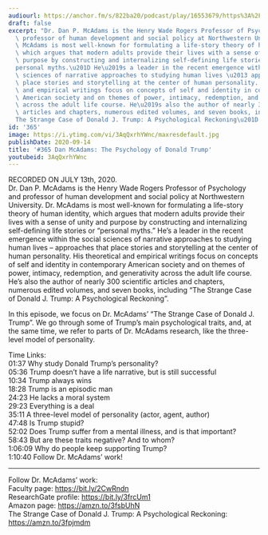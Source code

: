 ```yaml
---
audiourl: https://anchor.fm/s/822ba20/podcast/play/16553679/https%3A%2F%2Fd3ctxlq1ktw2nl.cloudfront.net%2Fstaging%2F2020-6-14%2F904a04fa-b4f9-93b6-d322-afc9967685bb.m4a
draft: false
excerpt: "Dr. Dan P. McAdams is the Henry Wade Rogers Professor of Psychology and\
  \ professor of human development and social policy at Northwestern University. Dr.\
  \ McAdams is most well-known for formulating a life-story theory of human identity,\
  \ which argues that modern adults provide their lives with a sense of unity and\
  \ purpose by constructing and internalizing self-defining life stories or \u201C\
  personal myths.\u201D He\u2019s a leader in the recent emergence within the social\
  \ sciences of narrative approaches to studying human lives \u2013 approaches that\
  \ place stories and storytelling at the center of human personality. His theoretical\
  \ and empirical writings focus on concepts of self and identity in contemporary\
  \ American society and on themes of power, intimacy, redemption, and generativity\
  \ across the adult life course. He\u2019s also the author of nearly 300 scientific\
  \ articles and chapters, numerous edited volumes, and seven books, including \u201C\
  The Strange Case of Donald J. Trump: A Psychological Reckoning\u201D. "
id: '365'
image: https://i.ytimg.com/vi/3AqQxrhYWnc/maxresdefault.jpg
publishDate: 2020-09-14
title: '#365 Dan McAdams: The Psychology of Donald Trump'
youtubeid: 3AqQxrhYWnc
---
```

<div class="timelinks">

RECORDED ON JULY 13th, 2020.  
Dr. Dan P. McAdams is the Henry Wade Rogers Professor of Psychology and professor of human development and social policy at Northwestern University. Dr. McAdams is most well-known for formulating a life-story theory of human identity, which argues that modern adults provide their lives with a sense of unity and purpose by constructing and internalizing self-defining life stories or “personal myths.” He’s a leader in the recent emergence within the social sciences of narrative approaches to studying human lives – approaches that place stories and storytelling at the center of human personality. His theoretical and empirical writings focus on concepts of self and identity in contemporary American society and on themes of power, intimacy, redemption, and generativity across the adult life course. He’s also the author of nearly 300 scientific articles and chapters, numerous edited volumes, and seven books, including “The Strange Case of Donald J. Trump: A Psychological Reckoning”. 

In this episode, we focus on Dr. McAdams’ “The Strange Case of Donald J. Trump”. We go through some of Trump’s main psychological traits, and, at the same time, we refer to parts of Dr. McAdams research, like the three-level model of personality.

Time Links:  
<time>01:37</time> Why study Donald Trump’s personality?  
<time>05:36</time> Trump doesn’t have a life narrative, but is still successful  
<time>10:34</time> Trump always wins  
<time>18:28</time> Trump is an episodic man    
<time>24:23</time> He lacks a moral system  
<time>29:23</time> Everything is a deal  
<time>35:11</time> A three-level model of personality (actor, agent, author)  
<time>47:48</time> Is Trump stupid?  
<time>52:02</time> Does Trump suffer from a mental illness, and is that important?  
<time>58:43</time> But are these traits negative? And to whom?  
<time>1:06:09</time> Why do people keep supporting Trump?  
<time>1:10:40</time> Follow Dr. McAdams’ work!

---

Follow Dr. McAdams’ work:  
Faculty page: https://bit.ly/2CwRndn  
ResearchGate profile: https://bit.ly/3frcUm1  
Amazon page: https://amzn.to/3fsbUhN  
The Strange Case of Donald J. Trump: A Psychological Reckoning: https://amzn.to/3fpjmdm
</div>

